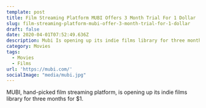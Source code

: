 ```yaml
---
template: post
title: Film Streaming Platform MUBI Offers 3 Month Trial For 1 Dollar
slug: film-streaming-platform-mubi-offer-3-month-trial-for-1-dollar
draft: false
date: 2020-04-01T07:52:49.636Z
description: Mubi Is opening up its indie films library for three months for $1
category: Movies
tags:
  - Movies
  - Films
url: 'https://mubi.com/'
socialImage: "media/mubi.jpg"
---
```

MUBI, hand-picked film streaming platform, is opening up its indie films library for three months for $1.